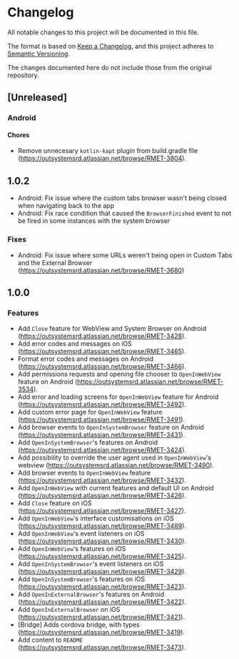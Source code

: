 # Changelog
All notable changes to this project will be documented in this file.

The format is based on [Keep a Changelog](https://keepachangelog.com/en/1.0.0/),
and this project adheres to [Semantic Versioning](https://semver.org/spec/v2.0.0.html).

The changes documented here do not include those from the original repository.

## [Unreleased]

### Android

#### Chores
- Remove unnecesary `kotlin-kapt` plugin from build.gradle file (https://outsystemsrd.atlassian.net/browse/RMET-3804).

## 1.0.2
- Android: Fix issue where the custom tabs browser wasn't being closed when navigating back to the app
- Android: Fix race condition that caused the `BrowserFinished` event to not be fired in some instances with the system browser

### Fixes
- Android: Fix issue where some URLs weren't being open in Custom Tabs and the External Browser (https://outsystemsrd.atlassian.net/browse/RMET-3680)

## 1.0.0

### Features
- Add `Close` feature for WebView and System Browser on Android (https://outsystemsrd.atlassian.net/browse/RMET-3428).
- Add error codes and messages on iOS (https://outsystemsrd.atlassian.net/browse/RMET-3465).
- Format error codes and messages on Android (https://outsystemsrd.atlassian.net/browse/RMET-3466).
- Add permissions requests and opening file chooser to `OpenInWebView` feature on Android (https://outsystemsrd.atlassian.net/browse/RMET-3534).
- Add error and loading screens for `OpenInWebView` feature for Android (https://outsystemsrd.atlassian.net/browse/RMET-3492).
- Add custom error page for `OpenInWebView` feature (https://outsystemsrd.atlassian.net/browse/RMET-3491).
- Add browser events to `OpenInSystemBrowser` feature on Android (https://outsystemsrd.atlassian.net/browse/RMET-3431).
- Add `OpenInSystemBrowser`'s features on Android (https://outsystemsrd.atlassian.net/browse/RMET-3424).
- Add possibility to override the user agent used in `OpenInWebView`'s webview (https://outsystemsrd.atlassian.net/browse/RMET-3490).
- Add browser events to `OpenInWebView` feature (https://outsystemsrd.atlassian.net/browse/RMET-3432).
- Add `OpenInWebView` with current features and default UI on Android (https://outsystemsrd.atlassian.net/browse/RMET-3426).
- Add `Close` feature on iOS (https://outsystemsrd.atlassian.net/browse/RMET-3427).
- Add `OpenInWebView`'s interface customisations on iOS (https://outsystemsrd.atlassian.net/browse/RMET-3489).
- Add `OpenInWebView`'s event listeners on iOS (https://outsystemsrd.atlassian.net/browse/RMET-3430).
- Add `OpenInWebView`'s features on iOS (https://outsystemsrd.atlassian.net/browse/RMET-3425).
- Add `OpenInSystemBrowser`'s event listeners on iOS (https://outsystemsrd.atlassian.net/browse/RMET-3429).
- Add `OpenInSystemBrowser`'s features on iOS (https://outsystemsrd.atlassian.net/browse/RMET-3423).
- Add `OpenInExternalBrowser`'s features on Android (https://outsystemsrd.atlassian.net/browse/RMET-3422).
- Add `OpenInExternalBrowser` on iOS (https://outsystemsrd.atlassian.net/browse/RMET-3421).
- [Bridge] Adds cordova bridge, with types (https://outsystemsrd.atlassian.net/browse/RMET-3419).
- Add content to `README` (https://outsystemsrd.atlassian.net/browse/RMET-3473).
